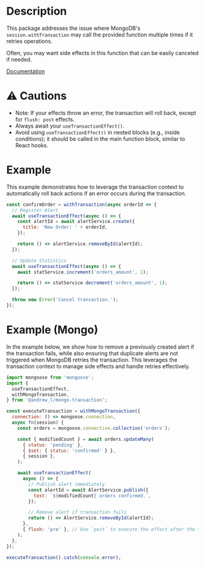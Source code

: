# Description

This package addresses the issue where MongoDB's `session.withTransaction` may call the provided function multiple times if it retries operations.

Often, you may want side effects in this function that can be easily canceled if needed.

[Documentation](https://men232.github.io/toolkit/reference/@andrew_l/mongo-transaction/)

# ⚠️ Cautions

- Note: If your effects throw an error, the transaction will roll back, except for `flush: post` effects.
- Always await your `useTransactionEffect()`.
- Avoid using `useTransactionEffect()` in nested blocks (e.g., inside conditions); it should be called in the main function block, similar to React hooks.

# Example

This example demonstrates how to leverage the transaction context to automatically roll back actions if an error occurs during the transaction.

```js
const confirmOrder = withTransaction(async orderId => {
  // Register Alert
  await useTransactionEffect(async () => {
    const alertId = await alertService.create({
      title: 'New Order: ' + orderId,
    });

    return () => alertService.removeById(alertId);
  });

  // Update Statistics
  await useTransactionEffect(async () => {
    await statService.increment('orders_amount', 1);

    return () => statService.decrement('orders_amount', 1);
  });

  throw new Error('Cancel transaction.');
});
```

# Example (Mongo)

In the example below, we show how to remove a previously created alert if the transaction fails, while also ensuring that duplicate alerts are not triggered when MongoDB retries the transaction. This leverages the transaction context to manage side effects and handle retries effectively.

```js
import mongoose from 'mongoose';
import {
  useTransactionEffect,
  withMongoTransaction,
} from '@andrew_l/mongo-transaction';

const executeTransaction = withMongoTransaction({
  connection: () => mongoose.connection,
  async fn(session) {
    const orders = mongoose.connection.collection('orders');

    const { modifiedCount } = await orders.updateMany(
      { status: 'pending' },
      { $set: { status: 'confirmed' } },
      { session },
    );

    await useTransactionEffect(
      async () => {
        // Publish alert immediately
        const alertId = await AlertService.publish({
          text: `${modifiedCount} orders confirmed.`,
        });

        // Remove alert if transaction fails
        return () => AlertService.removeById(alertId);
      },
      { flush: 'pre' }, // Use `post` to execute the effect after the transaction function.
    );
  },
});

executeTransaction().catch(console.error);
```
